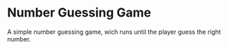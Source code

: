 # Number Guessing Game
A simple number guessing game, wich runs until the player guess the right number.
